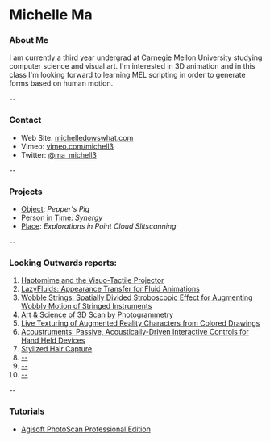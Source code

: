 # Michelle Ma

### About Me

I am currently a third year undergrad at Carnegie Mellon University studying computer science and visual art. I'm interested in 3D animation and in this class I'm looking forward to learning MEL scripting in order to generate forms based on human motion.

--
### Contact

* Web Site: [michelledowswhat.com](http://www.michelledoeswhat.com)
* Vimeo: [vimeo.com/michell3](http://www.vimeo.com/michell3)
* Twitter: [@ma_michell3](http://twitter.com/ma_michell3)

-- 
### Projects

* [Object](project1.md): *Pepper's Pig*
* [Person in Time](project2.md): *Synergy*
* [Place](project3.md): *Explorations in Point Cloud Slitscanning*

--
### Looking Outwards reports: 

1. [Haptomime and the Visuo-Tactile Projector](looking-outwards-01.md)
2. [LazyFluids: Appearance Transfer for Fluid Animations](looking-outwards-02.md) 
3. [Wobble Strings: Spatially Divided Stroboscopic Effect for Augmenting Wobbly Motion of Stringed Instruments](looking-outwards-03.md)
4. [Art & Science of 3D Scan by Photogrammetry](looking-outwards-04.md)
5. [Live Texturing of Augmented Reality Characters from Colored Drawings](looking-outwards-05.md)
6. [Acoustruments: Passive, Acoustically-Driven Interactive Controls for Hand Held Devices](looking-outwards-06.md)
7. [Stylized Hair Capture](looking-outwards-07.md)
8. [--](looking-outwards-08.md)
9. [--](looking-outwards-09.md)
10. [--](looking-outwards-10.md)

--
### Tutorials

* [Agisoft PhotoScan Professional Edition](tutorial2.md)
